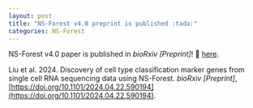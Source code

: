 ```yaml
---
layout: post
title: "NS-Forest v4.0 preprint is published :tada:"
categories: NS-Forest
---
```


NS-Forest v4.0 paper is published in _bioRxiv [Preprint]_! :link: [here](https://pubmed.ncbi.nlm.nih.gov/38712147/).

Liu et al. 2024. Discovery of cell type classification marker genes from single cell RNA sequencing data using NS-Forest. _bioRxiv [Preprint]_, [https://doi.org/10.1101/2024.04.22.590194](https://doi.org/10.1101/2024.04.22.590194).